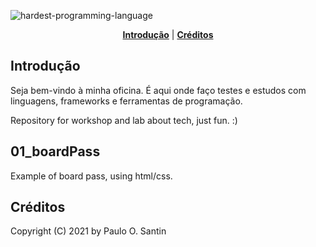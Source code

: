 ![hardest-programming-language](https://ada.vc/wp-content/uploads/2019/04/IMG_0732-1000x707.jpg)


<p align="center">
<b><a href="#introdução">Introdução</a></b>
|
<b><a href="#créditos">Créditos</a></b>
</p>

## Introdução

Seja bem-vindo à minha oficina. É aqui onde faço testes e estudos com linguagens, frameworks e ferramentas de programação.

Repository for workshop and lab about tech, just fun. :)

## 01_boardPass
Example of board pass, using html/css.

## Créditos

Copyright (C) 2021 by Paulo O. Santin



